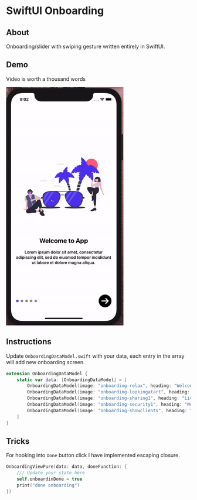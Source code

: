 # SwiftUI Onboarding

## About
Onboarding/slider with swiping gesture written entirely in SwiftUI.

## Demo
Video is worth a thousand words

![Image of Yaktocat](./static/onboarding.gif)

## Instructions
Update `OnboardingDataModel.swift` with your data, each entry in the array will add new onboarding screen.

```swift
extension OnboardingDataModel {
    static var data: [OnboardingDataModel] = [
        OnboardingDataModel(image: "onboarding-relax", heading: "Welcome to App", text: "Lorem ipsum dolor sit amet, consectetur adipiscing elit, sed do eiusmod tempor incididunt ut labore et dolore magna aliqua."),
        OnboardingDataModel(image: "onboarding-lookingatart", heading: "Explore the World", text: "Lorem ipsum dolor sit amet, consectetur adipiscing elit, sed do eiusmod tempor incididunt ut labore et dolore magna aliqua."),
        OnboardingDataModel(image: "onboarding-sharing1", heading: "Live Life Baby", text: "Lorem ipsum dolor sit amet, consectetur adipiscing elit, sed do eiusmod tempor incididunt ut labore et dolore magna aliqua."),
        OnboardingDataModel(image: "onboarding-security1", heading: "Work Hard", text: "Lorem ipsum dolor sit amet, consectetur adipiscing elit, sed do eiusmod tempor incididunt ut labore et dolore magna aliqua."),
        OnboardingDataModel(image: "onboarding-showclients", heading: "Stay Careless", text: "Lorem ipsum dolor sit amet, consectetur adipiscing elit, sed do eiusmod tempor incididunt ut labore et dolore magna aliqua."),
    ]
}
```

## Tricks
For hooking into `Done` button click I have implemented escaping closure.

```swift
OnboardingViewPure(data: data, doneFunction: {
    /// Update your state here
    self.onboardinDone = true
    print("done onboarding")
})
```